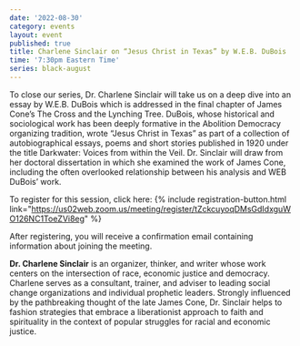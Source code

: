 ```yaml
---
date: '2022-08-30'
category: events
layout: event
published: true
title: Charlene Sinclair on “Jesus Christ in Texas” by W.E.B. DuBois
time: '7:30pm Eastern Time'
series: black-august
---
```

To close our series, Dr. Charlene Sinclair will take us on a deep dive into an essay by W.E.B. DuBois which is addressed in the final chapter of James Cone’s The Cross and the Lynching Tree. DuBois, whose historical and sociological work has been deeply formative in the Abolition Democracy organizing tradition, wrote “Jesus Christ in Texas” as part of a collection of autobiographical essays, poems and short stories published in 1920 under the title Darkwater: Voices from within the Veil. Dr. Sinclair will draw from her doctoral dissertation in which she examined the work of James Cone, including the often overlooked relationship between his analysis and WEB DuBois’ work.

To register for this session, click here: {% include registration-button.html link="https://us02web.zoom.us/meeting/register/tZckcuyoqDMsGdIdxguWO126NC1ToeZVi8eg" %}

After registering, you will receive a confirmation email containing information about joining the meeting.

**Dr. Charlene Sinclair** is an organizer, thinker, and writer whose work centers on the intersection of race, economic justice and democracy. Charlene serves as a consultant, trainer, and adviser to leading social change organizations and individual prophetic leaders. Strongly influenced by the pathbreaking thought of the late James Cone, Dr. Sinclair helps to fashion strategies that embrace a liberationist approach to faith and spirituality in the context of popular struggles for racial and economic justice.
